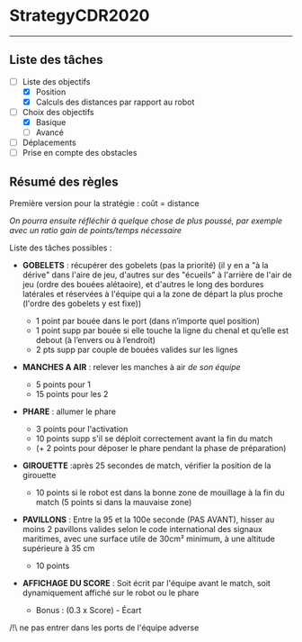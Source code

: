# StrategyCDR2020

---

## Liste des tâches

- [ ] Liste des objectifs
  - [x] Position
  - [x] Calculs des distances par rapport au robot
- [ ] Choix des objectifs
  - [x] Basique
  - [ ] Avancé
- [ ] Déplacements
- [ ] Prise en compte des obstacles

## Résumé des règles

Première version pour la stratégie : coût = distance

_On pourra ensuite réfléchir à quelque chose de plus poussé, par exemple avec un ratio gain de points/temps nécessaire_

Liste des tâches possibles :

* **GOBELETS** : récupérer des gobelets (pas la priorité) (il y en a "à la dérive" dans l'aire de jeu, d'autres sur des "écueils" à l'arrière de l'air de jeu (ordre des bouées alétaoire), et d'autres le long des bordures latérales et réservées à l'équipe qui a la zone de départ la plus proche (l'ordre des gobelets y est fixe))
  * 1 point par bouée dans le port (dans n’importe quel position)
  * 1 point supp par bouée si elle touche la ligne du chenal et qu’elle est debout (à l’envers ou à l’endroit)
  * 2 pts supp par couple de bouées valides sur les lignes


* **MANCHES A AIR** : relever les manches à air _de son équipe_
  * 5 points pour 1
  * 15 points pour les 2


* **PHARE** : allumer le phare
  * 3 points pour l'activation
  * 10 points supp s'il se déploit correctement avant la fin du match
  * (+ 2 points pour déposer le phare pendant la phase de préparation)


* **GIROUETTE** :après 25 secondes de match, vérifier la position de la girouette
  * 10 points si le robot est dans la bonne zone de mouillage à la fin du match (5 points si dans la mauvaise zone)


* **PAVILLONS** : Entre la 95 et la 100e seconde (PAS AVANT), hisser au moins 2 pavillons valides selon le code international des signaux maritimes, avec une surface utile de 30cm² minimum, à une altitude supérieure à 35 cm
  * 10 points


* **AFFICHAGE DU SCORE** : Soit écrit par l'équipe avant le match, soit dynamiquement affiché sur le robot ou le phare
  * Bonus : (0.3 x Score) -  Écart


/!\ ne pas entrer dans les ports de l'équipe adverse
